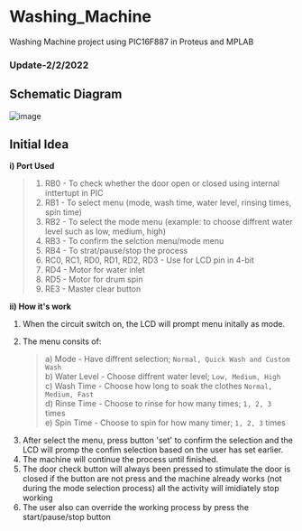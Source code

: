 # Washing_Machine
Washing Machine project using PIC16F887 in Proteus and MPLAB

### Update-2/2/2022

## Schematic Diagram

![image](https://user-images.githubusercontent.com/81744011/151947136-6f0c5864-b8c2-4127-9282-88140494544e.png)
## Initial Idea

**i) Port Used**
>1. RB0 - To check whether the door open or closed using internal inttertupt in PIC
>2. RB1 - To select menu (mode, wash time, water level, rinsing times, spin time)
>3. RB2 - To select the mode menu (example: to choose diffrent water level such as low, medium, high)
>4. RB3 - To confirm the selction menu/mode menu
>5. RB4 - To strat/pause/stop the process
>6. RC0, RC1, RD0, RD1, RD2, RD3 - Use for LCD pin in 4-bit
>7. RD4 - Motor for water inlet
>8. RD5 - Motor for drum spin
>9. RE3 - Master clear button

**ii) How it's work**
1. When the circuit switch on, the LCD will prompt menu initally as mode.
2. The menu consits of:

    >a) Mode - Have diffrent selection; `Normal, Quick Wash and Custom Wash` <br /> 
    >b) Water Level - Choose diffrent water level; `Low, Medium, High` <br />
    >c) Wash Time - Choose how long to soak the clothes `Normal, Medium, Fast` <br />
    >d) Rinse Time - Choose to rinse for how many times; `1, 2, 3` times <br />
    >e) Spin Time - Choose to spin for how many timer; `1, 2, 3` times <br />
    
3) After select the menu, press button 'set' to confirm the selection and the LCD will promp the confim selection based on the user has set earlier.
4) The machine will continue the process until finished.
5) The door check button will always been pressed to stimulate the door is closed if the button are not press and the machine already works (not during the mode selection process) all the activity will imidiately stop working
6) The user also can override the working process by press the start/pause/stop button


   

